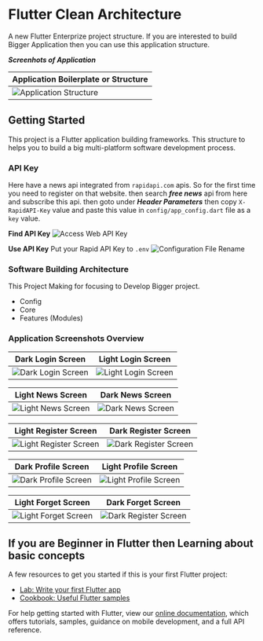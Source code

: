 # Flutter Clean Architecture

A new Flutter Enterprize project structure. If you are interested to build Bigger Application then you can use this application structure.

***Screenhots of Application***

| Application Boilerplate or Structure |
| --------------------- |
| ![Application Structure](./screenshots/application_structure.png) |

## Getting Started

This project is a Flutter application building frameworks. This structure to helps you to build a big multi-platform software development process.

<!-- First download this project after then you get error from ```features/main_app/providers/news_provider.dart``` this file. -->

### API Key

Here have a news api integrated from `rapidapi.com` apis. So for the first time you need to register on that website. then search ***free news*** api from here and subscribe this api. then goto under ***Header Parameters*** then copy `X-RapidAPI-Key` value and paste this value in `config/app_config.dart` file as a `key` value.

**Find API Key**
![Access Web API Key](./screenshots/Access_Web_API_Key.png)

**Use API Key**
Put your Rapid API Key to `.env`
![Configuration File Rename](./screenshots/env.png)

### Software Building Architecture

This Project Making for focusing to Develop Bigger project.

- Config
- Core
- Features (Modules)

### Application Screenshots Overview

| Dark Login Screen |  Light Login Screen |
| ------------------- | ----------------- |
|![Dark Login Screen](./screenshots/Screenshot_1.png)|![Light Login Screen](./screenshots/Screenshot_2.png) |

| Light News Screen |  Dark News Screen |
| ------------------- | ----------------- |
| ![Light News Screen](./screenshots/Screenshot_3.png) | ![Dark News Screen](./screenshots/Screenshot_4.png) |

| Light Register Screen |  Dark Register Screen |
| ------------------- | ----------------- |
| ![Light Register Screen](./screenshots/Screenshot_5.png) | ![Dark Register Screen](./screenshots/Screenshot_6.png) |

| Dark Profile Screen |  Light Profile Screen |
| ------------------- | ----------------- |
| ![Dark Profile Screen](./screenshots/Screenshot_7.png) | ![Light Profile Screen](./screenshots/Screenshot_8.png) |

| Light Forget Screen |  Dark Forget Screen |
| ------------------- | ----------------- |
| ![Light Forget Screen](./screenshots/Screenshot_9.png) | ![Dark Register Screen](./screenshots/Screenshot_10.png) |

## If you are Beginner in Flutter then Learning about basic concepts

A few resources to get you started if this is your first Flutter project:

- [Lab: Write your first Flutter app](https://flutter.dev/docs/get-started/codelab)
- [Cookbook: Useful Flutter samples](https://flutter.dev/docs/cookbook)

For help getting started with Flutter, view our
[online documentation](https://flutter.dev/docs), which offers tutorials,
samples, guidance on mobile development, and a full API reference.
